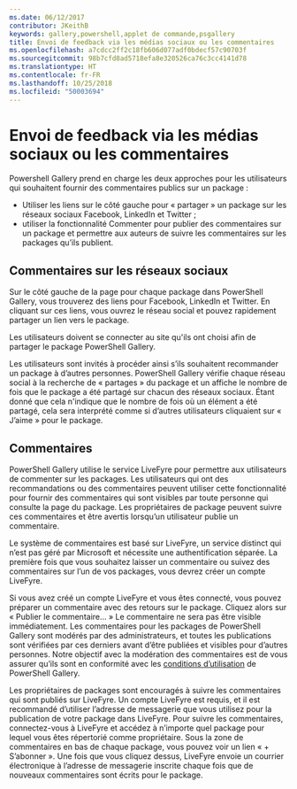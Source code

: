 ```yaml
---
ms.date: 06/12/2017
contributor: JKeithB
keywords: gallery,powershell,applet de commande,psgallery
title: Envoi de feedback via les médias sociaux ou les commentaires
ms.openlocfilehash: a7cdcc2ff2c18fb606d077adf0bdecf57c90703f
ms.sourcegitcommit: 98b7cfd8ad5718efa8e320526ca76c3cc4141d78
ms.translationtype: HT
ms.contentlocale: fr-FR
ms.lasthandoff: 10/25/2018
ms.locfileid: "50003694"
---
```

# <a name="providing-feedback-via-social-media-or-comments"></a>Envoi de feedback via les médias sociaux ou les commentaires

Powershell Gallery prend en charge les deux approches pour les utilisateurs qui souhaitent fournir des commentaires publics sur un package :

- Utiliser les liens sur le côté gauche pour « partager » un package sur les réseaux sociaux Facebook, LinkedIn et Twitter ;
- utiliser la fonctionnalité Commenter pour publier des commentaires sur un package et permettre aux auteurs de suivre les commentaires sur les packages qu’ils publient.

## <a name="social-media-feedback"></a>Commentaires sur les réseaux sociaux

Sur le côté gauche de la page pour chaque package dans PowerShell Gallery, vous trouverez des liens pour Facebook, LinkedIn et Twitter.
En cliquant sur ces liens, vous ouvrez le réseau social et pouvez rapidement partager un lien vers le package.

Les utilisateurs doivent se connecter au site qu'ils ont choisi afin de partager le package PowerShell Gallery.

Les utilisateurs sont invités à procéder ainsi s’ils souhaitent recommander un package à d’autres personnes.
PowerShell Gallery vérifie chaque réseau social à la recherche de « partages » du package et un affiche le nombre de fois que le package a été partagé sur chacun des réseaux sociaux.
Étant donné que cela n'indique que le nombre de fois où un élément a été partagé, cela sera interprété comme si d’autres utilisateurs cliquaient sur « J’aime » pour le package.


## <a name="comments"></a>Commentaires

PowerShell Gallery utilise le service LiveFyre pour permettre aux utilisateurs de commenter sur les packages.
Les utilisateurs qui ont des recommandations ou des commentaires peuvent utiliser cette fonctionnalité pour fournir des commentaires qui sont visibles par toute personne qui consulte la page du package.
Les propriétaires de package peuvent suivre ces commentaires et être avertis lorsqu’un utilisateur publie un commentaire.

Le système de commentaires est basé sur LiveFyre, un service distinct qui n’est pas géré par Microsoft et nécessite une authentification séparée.
La première fois que vous souhaitez laisser un commentaire ou suivez des commentaires sur l’un de vos packages, vous devrez créer un compte LiveFyre.

Si vous avez créé un compte LiveFyre et vous êtes connecté, vous pouvez préparer un commentaire avec des retours sur le package. Cliquez alors sur « Publier le commentaire... » Le commentaire ne sera pas être visible immédiatement.
Les commentaires pour les packages de PowerShell Gallery sont modérés par des administrateurs, et toutes les publications sont vérifiées par ces derniers avant d’être publiées et visibles pour d’autres personnes.
Notre objectif avec la modération des commentaires est de vous assurer qu’ils sont en conformité avec les [conditions d’utilisation](https://www.powershellgallery.com/policies/Terms) de PowerShell Gallery.

Les propriétaires de packages sont encouragés à suivre les commentaires qui sont publiés sur LiveFyre.
Un compte LiveFyre est requis, et il est recommandé d’utiliser l’adresse de messagerie que vous utilisez pour la publication de votre package dans LiveFyre.
Pour suivre les commentaires, connectez-vous à LiveFyre et accédez à n’importe quel package pour lequel vous êtes répertorié comme propriétaire.
Sous la zone de commentaires en bas de chaque package, vous pouvez voir un lien « + S’abonner ».
Une fois que vous cliquez dessus, LiveFyre envoie un courrier électronique à l’adresse de messagerie inscrite chaque fois que de nouveaux commentaires sont écrits pour le package.
